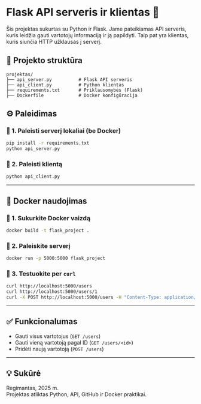 
# Flask API serveris ir klientas 🚀

Šis projektas sukurtas su Python ir Flask. Jame pateikiamas API serveris, kuris leidžia gauti vartotojų informaciją ir ją papildyti. Taip pat yra klientas, kuris siunčia HTTP užklausas į serverį.

## 📁 Projekto struktūra

```
projektas/
├── api_server.py          # Flask API serveris
├── api_client.py          # Python klientas
├── requirements.txt       # Priklausomybės (Flask)
├── Dockerfile             # Docker konfigūracija
```

## ⚙️ Paleidimas

### 🔸 1. Paleisti serverį lokaliai (be Docker)

```bash
pip install -r requirements.txt
python api_server.py
```

### 🔸 2. Paleisti klientą

```bash
python api_client.py
```

---

## 🐳 Docker naudojimas

### 🔸 1. Sukurkite Docker vaizdą

```bash
docker build -t flask_project .
```

### 🔸 2. Paleiskite serverį

```bash
docker run -p 5000:5000 flask_project
```

### 🔸 3. Testuokite per `curl`

```bash
curl http://localhost:5000/users
curl http://localhost:5000/users/1
curl -X POST http://localhost:5000/users -H "Content-Type: application/json" -d "{\"name\": \"Petras\", \"email\": \"petras@example.com\"}"
```

---

## ✅ Funkcionalumas

- Gauti visus vartotojus (`GET /users`)
- Gauti vieną vartotoją pagal ID (`GET /users/<id>`)
- Pridėti naują vartotoją (`POST /users`)

---

## 💡 Sukūrė

Regimantas, 2025 m.  
Projektas atliktas Python, API, GitHub ir Docker praktikai.
